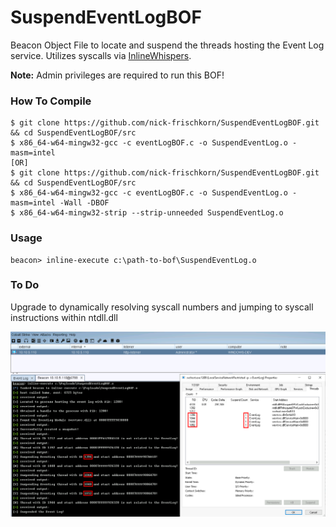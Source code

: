 # SuspendEventLogBOF

Beacon Object File to locate and suspend the threads hosting the Event Log service. Utilizes syscalls via [InlineWhispers](https://github.com/outflanknl/InlineWhispers).

**Note:** Admin privileges are required to run this BOF!

### How To Compile
```
$ git clone https://github.com/nick-frischkorn/SuspendEventLogBOF.git && cd SuspendEventLogBOF/src
$ x86_64-w64-mingw32-gcc -c eventLogBOF.c -o SuspendEventLog.o -masm=intel
[OR]
$ git clone https://github.com/nick-frischkorn/SuspendEventLogBOF.git && cd SuspendEventLogBOF/src
$ x86_64-w64-mingw32-gcc -c eventLogBOF.c -o SuspendEventLog.o -masm=intel -Wall -DBOF
$ x86_64-w64-mingw32-strip --strip-unneeded SuspendEventLog.o
```
### Usage
```
beacon> inline-execute c:\path-to-bof\SuspendEventLog.o
```
### To Do
Upgrade to dynamically resolving syscall numbers and jumping to syscall instructions within ntdll.dll

![after](images/after.png)
